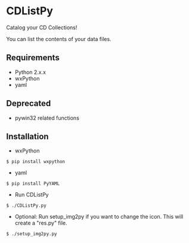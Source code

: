# CDListPy
Catalog your CD Collections!

You can list the contents of your data files.

## Requirements
- Python 2.x.x
- wxPython
- yaml

## Deprecated
- pywin32 related functions

## Installation
- wxPython
```
$ pip install wxpython
```

- yaml
```
$ pip install PyYAML
```

- Run CDListPy
```
$ ./CDListPy.py
```

- Optional: Run setup_img2py if you want to change the icon. This will create a "res.py" file.
```
$ ./setup_img2py.py
```
